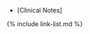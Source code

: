 
<!-- - [USCDI]
- [General Guidance] -->
- [Clinical Notes]
<!-- - [Medication List]
- [Basic Provenance]
- [Social Determinants of Health (SDOH)]
- [Changes Between Versions]
- [Future of US Core]
   - [Writing Vital Signs] -->

{% include link-list.md %}
